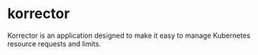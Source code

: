 # korrector
Korrector is an application designed to make it easy to manage Kubernetes resource requests and limits.
